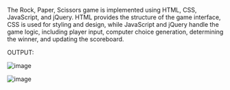 The Rock, Paper, Scissors game is implemented using HTML, CSS, JavaScript, and jQuery. HTML provides the structure of the game interface, CSS is used for styling and design, while JavaScript and jQuery handle the game logic, 
including player input, computer choice generation, determining the winner, and updating the scoreboard.


OUTPUT:



![image](https://github.com/abdullah7701/Rock-Paper-Scissor-Jquery/assets/81309380/bb1dd4c2-8466-414f-a9df-e7b0fab32ee3)

![image](https://github.com/abdullah7701/Rock-Paper-Scissor-Jquery/assets/81309380/45262e63-137f-462e-93ea-a93cad565279)

